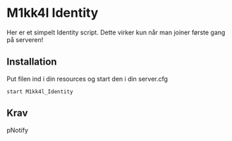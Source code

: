 # M1kk4l Identity

Her er et simpelt Identity script.
Dette virker kun når man joiner første gang på serveren!

## Installation
Put filen ind i din resources og start den i din server.cfg

```
start M1kk4l_Identity
```

## Krav 

pNotify
